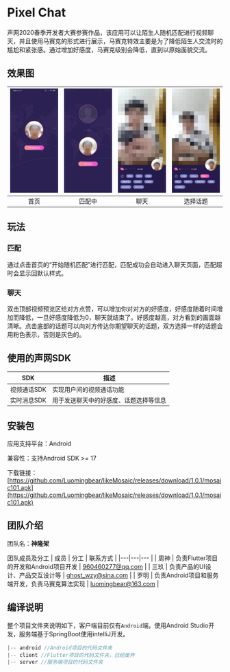 # Pixel Chat

声网2020春季开发者大赛参赛作品，该应用可以让陌生人随机匹配进行视频聊天，并且使用马赛克的形式进行展示，马赛克特效主要是为了降低陌生人交流时的尴尬和紧张感。通过增加好感度，马赛克级别会降低，直到以原始面貌交流。

## 效果图

| ![](./img/normal.jpg) | ![](./img/match.jpg) | ![](./img/call.jpg) | ![](./img/topic.jpg) |
| :-------------------: | :------------------: | :-----------------: | :------------------: |
|         首页          |        匹配中        |        聊天         |       选择话题       |

## 玩法

### 匹配

通过点击首页的“开始随机匹配”进行匹配，匹配成功会自动进入聊天页面，匹配超时会显示回默认样式。

### 聊天

双击顶部视频预览区给对方点赞，可以增加你对对方的好感度，好感度随着时间增加而降低，一旦好感度降低为0，聊天就结束了。好感度越高，对方看到的画面越清晰。点击底部的话题可以向对方传达你期望聊天的话题，双方选择一样的话题会用粉色表示，否则是灰色的。

## 使用的声网SDK
| SDK | 描述|
|---|---|
|视频通话SDK|实现用户间的视频通话功能|
|实时消息SDK|用于发送聊天中的好感度、话题选择等信息|

## 安装包

应用支持平台：Android

兼容性：支持Android SDK >= 17

下载链接：[https://github.com/Luomingbear/likeMosaic/releases/download/1.0.1/mosaic101.apk](https://github.com/Luomingbear/likeMosaic/releases/download/1.0.1/mosaic101.apk)

## 团队介绍

团队名：**神隆架**

团队成员及分工
| 成员 | 分工 | 联系方式 |
|---|---|--- |
| 周神 | 负责Flutter项目的开发和Android项目开发 | 960460277@qq.com  |
| 三玖 | 负责产品的UI设计、产品交互设计等 | ghost_wzy@sina.com |
| 罗明 | 负责Android项目和服务端开发，负责马赛克算法实现 | luomingbear@163.com |

## 编译说明
整个项目文件夹说明如下，客户端目前仅有`Android`端，使用Android Studio开发，服务端基于SpringBoot使用intelliJ开发。

```javascript
|-- android //Android项目的代码文件夹
|-- client //Flutter项目的代码文件夹，已经废弃
|-- server //服务端项目的代码文件夹
```

